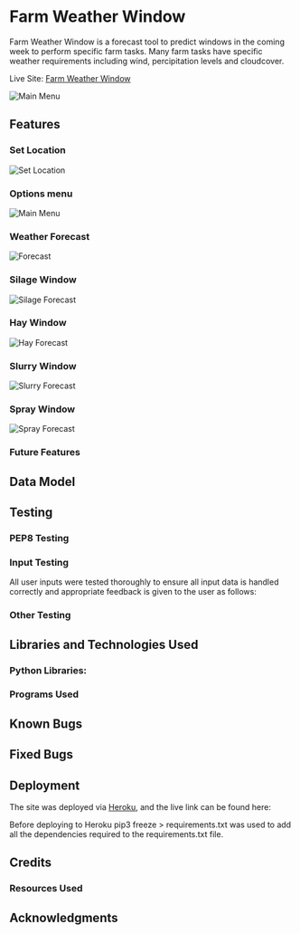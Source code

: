 # Farm Weather Window
Farm Weather Window is a forecast tool to predict windows in the coming week to perform specific farm tasks. Many farm tasks have specific weather requirements including wind, percipitation levels and cloudcover.

Live Site: [Farm Weather Window](https://farm-weather-window-7024a2604c2c.herokuapp.com/)

![Main Menu](docs/readme_imgs/main_menu.png)

## Features


### Set Location

![Set Location](docs/readme_imgs/set_location.png)

### Options menu

![Main Menu](docs/readme_imgs/main_menu.png)

### Weather Forecast

![Forecast](docs/readme_imgs/forecast.png)

### Silage Window

![Silage Forecast](docs/readme_imgs/silage_forecast.png)

### Hay Window

![Hay Forecast](docs/readme_imgs/hay_forecast.png)

### Slurry Window

![Slurry Forecast](docs/readme_imgs/slurry_forecast.png)

### Spray Window

![Spray Forecast](docs/readme_imgs/spray_forecast.png)

### Future Features


## Data Model


## Testing

### PEP8 Testing


### Input Testing
All user inputs were tested thoroughly to ensure all input data is handled correctly and appropriate feedback is given to the user as follows:




### Other Testing

## Libraries and Technologies Used

### Python Libraries:



### Programs Used




## Known Bugs



## Fixed Bugs



## Deployment

The site was deployed via [Heroku](https://dashboard.heroku.com/apps), and the live link can be found here: 

Before deploying to Heroku pip3 freeze > requirements.txt was used to add all the dependencies required to the requirements.txt file.




## Credits 
### Resources Used


## Acknowledgments
